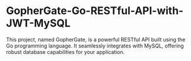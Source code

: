 # GopherGate-Go-RESTful-API-with-JWT-MySQL
 This project, named GopherGate, is a powerful RESTful API built using the Go programming language. It seamlessly integrates with MySQL, offering robust database capabilities for your application.
